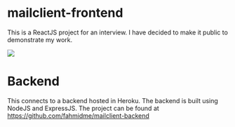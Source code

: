 # mailclient-frontend

This is a ReactJS project for an interview. I have decided to make it public to demonstrate my work.

![](https://i.ibb.co/CK3h7Xf/Screen-Shot-2021-05-22-at-1-54-26-PM.png)

# Backend

This connects to a backend hosted in Heroku. The backend is built using NodeJS and ExpressJS. The project can be found at https://github.com/fahmidme/mailclient-backend
